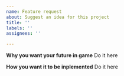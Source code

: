 ```yaml
---
name: Feature request
about: Suggest an idea for this project
title: ''
labels: ''
assignees: ''

---
```


**Why you want your future in game**
Do it here

**How you want it to be inplemented**
Do it here
